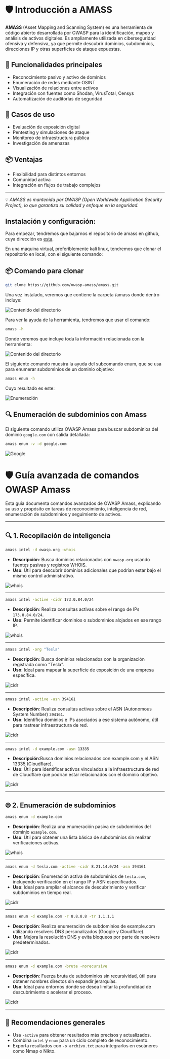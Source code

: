 # 🛡️ Introducción a AMASS

**AMASS** (Asset Mapping and Scanning System) es una herramienta de código abierto desarrollada por OWASP para la identificación, mapeo y análisis de activos digitales. Es ampliamente utilizada en ciberseguridad ofensiva y defensiva, ya que permite descubrir dominios, subdominios, direcciones IP y otras superficies de ataque expuestas.

## 🚀 Funcionalidades principales

- Reconocimiento pasivo y activo de dominios
- Enumeración de redes mediante OSINT
- Visualización de relaciones entre activos
- Integración con fuentes como Shodan, VirusTotal, Censys
- Automatización de auditorías de seguridad

## 🔧 Casos de uso

- Evaluación de exposición digital
- Pentesting y simulaciones de ataque
- Monitoreo de infraestructura pública
- Investigación de amenazas

## 📦 Ventajas

- Flexibilidad para distintos entornos
- Comunidad activa
- Integración en flujos de trabajo complejos

---

💡 *AMASS es mantenida por OWASP (Open Worldwide Application Security Project), lo que garantiza su calidad y enfoque en la seguridad.*



## Instalación y configuración:

Para empezar, tendremos que bajarnos el repositorio de amass en github, cuya dirección es [esta](https://github.com/owasp-amass/amass).

En una máquina virtual, preferiblemente kali linux, tendremos que clonar el repositorio en local, con el siguiente comando:


## 📦 Comando para clonar

```bash
git clone https://github.com/owasp-amass/amass.git

```

Una vez instalado, veremos que contiene la carpeta /amass donde dentro incluye:

![Contenido del directorio](../../Assets/image.png)

Para ver la ayuda de la herramienta, tendremos que usar el comando:

```bash
amass -h

```

Donde veremos que incluye toda la información relacionada con la herramienta:

![Contenido del directorio](../../Assets/help.png)

El siguiente comando muestra la ayuda del subcomando enum, que se usa para enumerar subdominios de un dominio objetivo:

```bash
amass enum -h

```

Cuyo resultado es este:

![Enumeración](../../Assets/enum.png)

## 🔍 Enumeración de subdominios con Amass

El siguiente comando utiliza OWASP Amass para buscar subdominios del dominio `google.com` con salida detallada:

```bash
amass enum -v -d google.com

```

![Google](../../Assets/google.png)

# 🛡️ Guía avanzada de comandos OWASP Amass

Esta guía documenta comandos avanzados de OWASP Amass, explicando su uso y propósito en tareas de reconocimiento, inteligencia de red, enumeración de subdominios y seguimiento de activos.

---

## 🔍 1. Recopilación de inteligencia

```bash
amass intel -d owasp.org -whois

```

- **Descripción**: Busca dominios relacionados con `owasp.org` usando fuentes pasivas y registros WHOIS.
- **Uso**: Útil para descubrir dominios adicionales que podrían estar bajo el mismo control administrativo.

![whois](../../Assets/whois.png)

---

```bash
amass intel -active -cidr 173.0.84.0/24

```

- **Descripción**: Realiza consultas activas sobre el rango de IPs `173.0.84.0/24`.
- **Uso**: Permite identificar dominios o subdominios alojados en ese rango IP.

![whois](../../Assets/cidr2.png)

---

```bash
amass intel -org "Tesla"

```

- **Descripción**: Busca dominios relacionados con la organización registrada como "Tesla".
- **Uso**: Ideal para mapear la superficie de exposición de una empresa específica.

![cidr](../../Assets/tesla2.png)

---

```bash
amass intel -active -asn 394161

```

- **Descripción**: Realiza consultas activas sobre el ASN (Autonomous System Number) `394161`.
- **Uso**: Identifica dominios e IPs asociados a ese sistema autónomo, útil para rastrear infraestructura de red.

![cidr](../../Assets/asn.png)


---

```bash
amass intel -d example.com -asn 13335

```

- **Descripción**:Busca dominios relacionados con example.com y el ASN 13335 (Cloudflare).
- **Uso**: Útil para identificar activos vinculados a la infraestructura de red de Cloudflare que podrían estar relacionados con el dominio objetivo.

![cidr](../../Assets/13335.png)

---

## 🌐 2. Enumeración de subdominios

```bash
amass enum -d example.com

```

- **Descripción**: Realiza una enumeración pasiva de subdominios del dominio `example.com`.
- **Uso**: Útil para obtener una lista básica de subdominios sin realizar verificaciones activas.

![whois](../../Assets/example.png)

---

```bash
amass enum -d tesla.com -active -cidr 8.21.14.0/24 -asn 394161

```

- **Descripción**: Enumeración activa de subdominios de `tesla.com`, incluyendo verificación en el rango IP y ASN especificados.
- **Uso**: Ideal para ampliar el alcance de descubrimiento y verificar subdominios en tiempo real.

![cidr](../../Assets/asntesla.png)

---

```bash
amass enum -d example.com -r 8.8.8.8 -tr 1.1.1.1

```

- **Descripción**: Realiza enumeración de subdominios de example.com utilizando resolvers DNS personalizados (Google y Cloudflare).
- **Uso**: Mejora la resolución DNS y evita bloqueos por parte de resolvers predeterminados.

![cidr](../../Assets/tr.png)

---

```bash
amass enum -d example.com -brute -norecursive

```

- **Descripción**: Fuerza bruta de subdominios sin recursividad, útil para obtener nombres directos sin expandir jerarquías.
- **Uso**: Ideal para entornos donde se desea limitar la profundidad de descubrimiento o acelerar el proceso.

![cidr](../../Assets/nore.png)

---

## 📌 Recomendaciones generales

- Usa `-active` para obtener resultados más precisos y actualizados.
- Combina `intel` y `enum` para un ciclo completo de reconocimiento.
- Exporta resultados con `-o archivo.txt` para integrarlos en escáneres como Nmap o Nikto.


